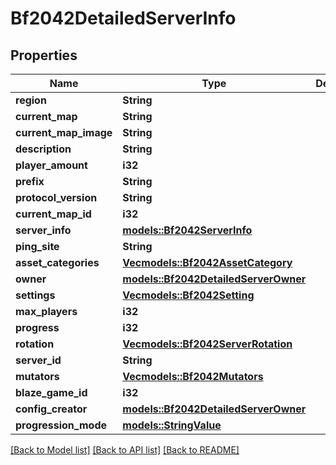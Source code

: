 # Bf2042DetailedServerInfo

## Properties

Name | Type | Description | Notes
------------ | ------------- | ------------- | -------------
**region** | **String** |  | 
**current_map** | **String** |  | 
**current_map_image** | **String** |  | 
**description** | **String** |  | 
**player_amount** | **i32** |  | 
**prefix** | **String** |  | 
**protocol_version** | **String** |  | 
**current_map_id** | **i32** |  | 
**server_info** | [**models::Bf2042ServerInfo**](Bf2042ServerInfo.md) |  | 
**ping_site** | **String** |  | 
**asset_categories** | [**Vec<models::Bf2042AssetCategory>**](Bf2042AssetCategory.md) |  | 
**owner** | [**models::Bf2042DetailedServerOwner**](Bf2042DetailedServerOwner.md) |  | 
**settings** | [**Vec<models::Bf2042Setting>**](Bf2042Setting.md) |  | 
**max_players** | **i32** |  | 
**progress** | **i32** |  | 
**rotation** | [**Vec<models::Bf2042ServerRotation>**](Bf2042ServerRotation.md) |  | 
**server_id** | **String** |  | 
**mutators** | [**Vec<models::Bf2042Mutators>**](Bf2042Mutators.md) |  | 
**blaze_game_id** | **i32** |  | 
**config_creator** | [**models::Bf2042DetailedServerOwner**](Bf2042DetailedServerOwner.md) |  | 
**progression_mode** | [**models::StringValue**](StringValue.md) |  | 

[[Back to Model list]](../README.md#documentation-for-models) [[Back to API list]](../README.md#documentation-for-api-endpoints) [[Back to README]](../README.md)


